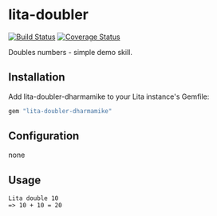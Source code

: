 # lita-doubler

[![Build Status](https://travis-ci.org/dharmamike/lita-doubler.png?branch=master)](https://travis-ci.org/dharmamike/lita-doubler)
[![Coverage Status](https://coveralls.io/repos/dharmamike/lita-doubler/badge.png)](https://coveralls.io/r/dharmamike/lita-doubler)

Doubles numbers - simple demo skill.

## Installation

Add lita-doubler-dharmamike to your Lita instance's Gemfile:

``` ruby
gem "lita-doubler-dharmamike"
```

## Configuration

none

## Usage

```
Lita double 10
=> 10 + 10 = 20
```

